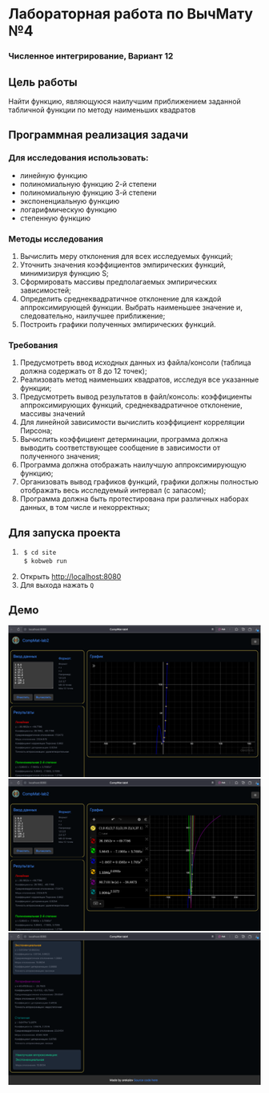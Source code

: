 # Лабораторная работа по ВычМату №4
### Численное интегрирование, Вариант 12

## Цель работы
Найти функцию, являющуюся
наилучшим приближением заданной табличной функции по методу
наименьших квадратов

## Программная реализация задачи
### Для исследования использовать:
- линейную функцию
- полиномиальную функцию 2-й степени
- полиномиальную функцию 3-й степени
- экспоненциальную функцию
- логарифмическую функцию
- степенную функцию

### Методы исследования
1. Вычислить меру отклонения для всех исследуемых функций;
2. Уточнить значения коэффициентов эмпирических функций,
   минимизируя функцию S;
3. Сформировать массивы предполагаемых эмпирических
   зависимостей;
4. Определить среднеквадратичное отклонение для каждой
   аппроксимирующей функции. Выбрать наименьшее значение и,
   следовательно, наилучшее приближение;
5. Построить графики полученных эмпирических функций.

### Требования
1. Предусмотреть ввод исходных данных из файла/консоли (таблица должна содержать от 8 до 12 точек);
2. Реализовать метод наименьших квадратов, исследуя все указанные
   функции;
3. Предусмотреть вывод результатов в файл/консоль: коэффициенты
   аппроксимирующих функций, среднеквадратичное отклонение,
   массивы значений
4. Для линейной зависимости вычислить коэффициент корреляции
   Пирсона;
5. Вычислить коэффициент детерминации, программа должна
   выводить соответствующее сообщение в зависимости от
   полученного значения;
6. Программа должна отображать наилучшую аппроксимирующую
   функцию;
7. Организовать вывод графиков функций, графики должны
   полностью отображать весь исследуемый интервал (с запасом);
8. Программа должна быть протестирована при различных наборах
   данных, в том числе и некорректных;


## Для запуска проекта
1. ```bash
    $ cd site
    $ kobweb run
    ``` 
2. Открыть [http://localhost:8080](http://localhost:8080)
3. Для выхода нажать `Q`

## Демо
![preview_1.png](docs/imgs/preview_1.png)
![preview_2.png](docs/imgs/preview_2.png)
![preview_3.png](docs/imgs/preview_3.png)